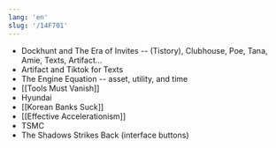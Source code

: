 ```yaml
---
lang: 'en'
slug: '/14F701'
---
```


- Dockhunt and The Era of Invites -- (Tistory), Clubhouse, Poe, Tana, Amie, Texts, Artifact...
- Artifact and Tiktok for Texts
- The Engine Equation -- asset, utility, and time
- [[Tools Must Vanish]]
- Hyundai
- [[Korean Banks Suck]]
- [[Effective Accelerationism]]
- TSMC
- The Shadows Strikes Back (interface buttons)
